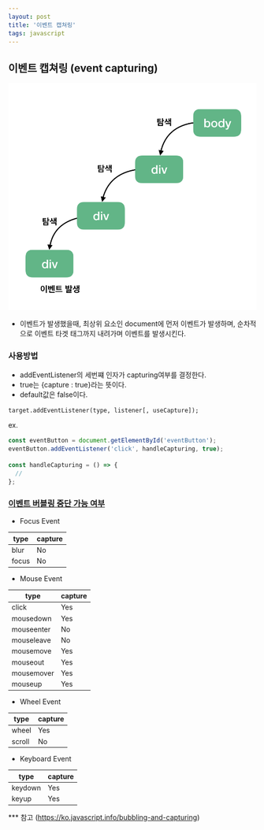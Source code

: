 ```yaml
---
layout: post
title: '이벤트 캡쳐링'
tags: javascript
---
```


## 이벤트 캡쳐링 (event capturing)

![capture ex](../assets/images/img-event-capturing.png)

- 이벤트가 발생했을때, 최상위 요소인 document에 먼저 이벤트가 발생하며, 순차적으로 이벤트 타겟 태그까지 내려가며 이벤트를 발생시킨다.

### 사용방법

- addEventListener의 세번쨰 인자가 capturing여부를 결정한다.
- true는 {capture : true}라는 뜻이다.
- default값은 false이다.

```
target.addEventListener(type, listener[, useCapture]);
```

ex.

```javascript
const eventButton = document.getElementById('eventButton');
eventButton.addEventListener('click', handleCapturing, true);

const handleCapturing = () => {
  //
};
```

### <a href="https://www.w3.org/TR/uievents/#event-types" target="_blank">이벤트 버블링 중단 가능 여부</a>

- Focus Event

| type  | capture |
| ----- | ------- |
| blur  | No      |
| focus | No      |

- Mouse Event

| type       | capture |
| ---------- | ------- |
| click      | Yes     |
| mousedown  | Yes     |
| mouseenter | No      |
| mouseleave | No      |
| mousemove  | Yes     |
| mouseout   | Yes     |
| mousemover | Yes     |
| mouseup    | Yes     |

- Wheel Event

| type   | capture |
| ------ | ------- |
| wheel  | Yes     |
| scroll | No      |

- Keyboard Event

| type    | capture |
| ------- | ------- |
| keydown | Yes     |
| keyup   | Yes     |

\*\*\* 참고 (https://ko.javascript.info/bubbling-and-capturing)
